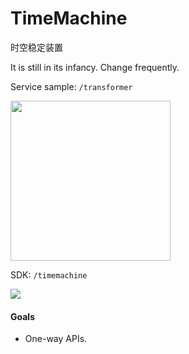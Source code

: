 # TimeMachine
时空稳定装置

It is still in its infancy. Change frequently.

Service sample:
`/transformer`

<img src="http://ww3.sinaimg.cn/large/86e2ff85gw1f55jnr2zjij20bx0bx0v3.jpg" width=256 height=256/>

SDK:
`/timemachine`

![](http://ww2.sinaimg.cn/large/86e2ff85gw1f58ix7z72oj216e0xsjxa.jpg)

#### Goals
- One-way APIs.


